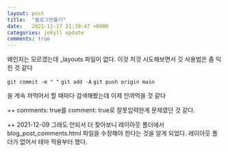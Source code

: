 ```yaml
---
layout: post
title:  "블로그만들기"
date:   2021-11-17 21:39:47 +0900
categories: jekyll update
comments: true
---
```


 왜인지는 모르겠는데 _layouts 파일이 없다. 이것 저것 시도해보면서 깃 사용법은 좀 익힌 것 같다

  `git commit -m " "`
  `git add -A`
  `git push origin main`

  을 계속 까먹어서 할 때마다 검색해봤는데 이제 안까먹을 것 같다

  ++ comments: true를 comment: true로 잘못입력한게 문제였던 것 같다.

  ++ 2021-12-09 그래도 안되서 더 찾아보니 레이아웃 폴더에서 blog_post_comments.html 파일을 수정해야 한다는 것을 알게 되었다.
  레이아웃 폴더가 없어서 테마 적용부터 했다.